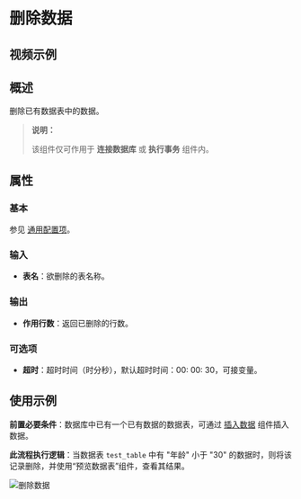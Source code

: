 # 删除数据

## 视频示例

## 概述

删除已有数据表中的数据。

> **说明：**
>
> 该组件仅可作用于 **连接数据库** 或 **执行事务** 组件内。

## 属性

### 基本

参见 [通用配置项](../Appendix/CommonConfigurationItems.md)。

### 输入

- **表名**：欲删除的表名称。

### 输出

- **作用行数**：返回已删除的行数。

### 可选项

- **超时**：超时时间（时分秒），默认超时时间：00: 00: 30，可接变量。

## 使用示例

**前置必要条件**：数据库中已有一个已有数据的数据表，可通过 [插入数据](./InsertData.md) 组件插入数据。

**此流程执行逻辑**：当数据表 `test_table` 中有 "年龄" 小于 "30" 的数据时，则将该记录删除，并使用“预览数据表”组件，查看其结果。

![删除数据](https://docimages.blob.core.chinacloudapi.cn/images/Activities/deletedata20211111.png)
